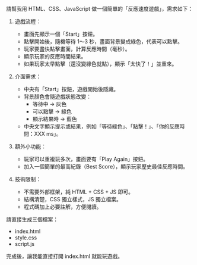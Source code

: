 請幫我用 HTML、CSS、JavaScript 做一個簡單的「反應速度遊戲」，需求如下：

1. 遊戲流程：
   - 畫面先顯示一個「Start」按鈕。
   - 點擊開始後，隨機等待 1～3 秒，畫面背景變成綠色，代表可以點擊。
   - 玩家要盡快點擊畫面，計算反應時間（毫秒）。
   - 顯示玩家的反應時間結果。
   - 如果玩家太早點擊（還沒變綠色就點），顯示「太快了！」並重來。

2. 介面需求：
   - 中央有「Start」按鈕，遊戲開始後隱藏。
   - 背景顏色會隨遊戲狀態改變：
     - 等待中 → 灰色
     - 可以點擊 → 綠色
     - 顯示結果時 → 藍色
   - 中央文字顯示提示或結果，例如「等待綠色」、「點擊！」、「你的反應時間：XXX ms」。

3. 額外小功能：
   - 玩家可以重複玩多次，畫面要有「Play Again」按鈕。
   - 加入一個簡單的最高紀錄（Best Score），顯示玩家歷史最佳反應時間。

4. 技術限制：
   - 不需要外部框架，純 HTML + CSS + JS 即可。
   - 結構清楚，CSS 獨立樣式，JS 獨立檔案。
   - 程式碼加上必要註解，方便閱讀。

請直接生成三個檔案：
- index.html
- style.css
- script.js

完成後，讓我能直接打開 index.html 就能玩遊戲。
